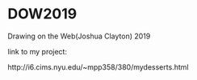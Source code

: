 # DOW2019
Drawing on the Web(Joshua Clayton) 2019


<p> link to my project:</p>
http://i6.cims.nyu.edu/~mpp358/380/mydesserts.html



